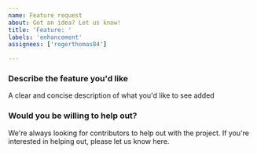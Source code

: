 ```yaml
---
name: Feature request
about: Got an idea? Let us know!
title: 'Feature: '
labels: 'enhancement'
assignees: ['rogerthomas84']

---
```


### Describe the feature you'd like

A clear and concise description of what you'd like to see added

### Would you be willing to help out?

We're always looking for contributors to help out with the project. If you're interested in helping out, please let us
know here.
